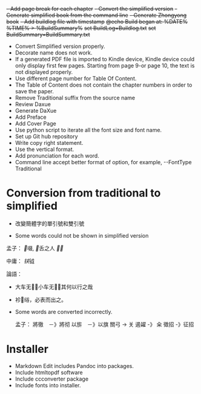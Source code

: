~~- Add page break for each chapter~~
~~- Convert the simplified version~~
~~- Generate simplified book from the command line~~
~~- Generate Zhongyong book~~
~~- Add buildlog file with timestamp~~
	~~@echo Build began at: %DATE% %TIME% > %BuildSummary%~~
	~~set BuildLog=Buildlog.txt~~
	~~set BuildSummary=BuildSummary.txt~~
- Convert Simplified version properly.	
- Decorate name does not work.
- If a generated PDF file is imported to Kindle device, Kindle device could only display first few pages. Starting from page 9-or page 10, the text is not displayed properly.
- Use different page number for Table Of Content.
- The Table of Content does not contain the chapter numbers in order to save the paper.
- Remove Traditional suffix from the source name
- Review Daxue
- Generate DaXue
- Add Preface
- Add Cover Page
- Use python script to iterate all the font size and font name.
- Set up Git hub repository
- Write copy right statement.
- Use the vertical format.
- Add pronunciation for each word.
- Command line accept better format of option, for example, --FontType Traditional

# Conversion from traditional to simplified

- 改變簡體字的單引號和雙引號


- Some words could not be shown in simplified version

孟子： *𫗦*啜, *𫛞*舌之人 *𫍙𫍙*

中庸： *𫓧*钺

論語： 
- 大车无􀀀，小车无􀀀，其何以行之哉
- 袗􀀀绤，必表而出之。

- Some words are converted incorrectly.

	孟子：
	將徹　－》將彻
	以旂　－》以旗
	關弓 -> 关
	遏糴 -》 籴
	徵招 -》征招


# Installer
- Markdown Edit includes Pandoc into packages.
- Include htmltopdf software
- Include ccconverter package
- Include fonts into installer.